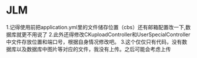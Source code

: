 # JLM
1.记得使用前把application.yml里的文件储存位置（cbs）还有邮箱配置改一下,数据库就更不用说了
2.此外还得修改CKuploadController和UserSpecialController中文件存放位置和端口号，根据自身情况修改吧。
3.这个仅仅只有代码，没有数据库以及数据库中图片等对应的文件，我没有上传。之后可能会考虑上传
